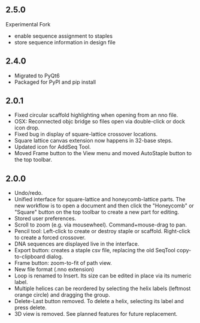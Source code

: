## 2.5.0

Experimental Fork

* enable sequence assignment to staples
* store sequence information in design file

## 2.4.0

* Migrated to PyQt6
* Packaged for PyPI and pip install

## 2.0.1

* Fixed circular scaffold highlighting when opening from an nno file.
* OSX: Reconnected objc bridge so files open via double-click or dock icon drop.
* Fixed bug in display of square-lattice crossover locations.
* Square lattice canvas extension now happens in 32-base steps.
* Updated icon for AddSeq Tool.
* Moved Frame button to the View menu and moved AutoStaple button to the top toolbar.

## 2.0.0

* Undo/redo.
* Unified interface for square-lattice and honeycomb-lattice parts. The new workflow is to open a document and then click the "Honeycomb" or "Square" button on the top toolbar to create a new part for editing.
* Stored user preferences.
* Scroll to zoom (e.g. via mousewheel). Command+mouse-drag to pan.
* Pencil tool: Left-click to create or destroy staple or scaffold. Right-click to create a forced crossover.
* DNA sequences are displayed live in the interface.
* Export button: creates a staple csv file, replacing the old SeqTool copy-to-clipboard dialog.
* Frame button: zoom-to-fit of path view.
* New file format (.nno extension)
* Loop is renamed to Insert. Its size can be edited in place via its numeric label.
* Multiple helices can be reordered by selecting the helix labels (leftmost orange circle) and dragging the group.
* Delete-Last button removed. To delete a helix, selecting its label and press delete.
* 3D view is removed. See planned features for future replacement. 
